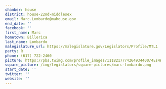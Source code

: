 ```yaml
---
chamber: house
district: house-22nd-middlesex
email: Marc.Lombardo@mahouse.gov
end_date: ''
facebook: ''
first_name: Marc
hometown: Billerica
last_name: Lombardo
malegislature_url: https://malegislature.gov/Legislators/Profile/MTL1
party: R
phone: (617) 722-2460
picture: https://pbs.twimg.com/profile_images/1118217774264934400/4Es4Wp75_400x400.png
square_picture: /img/legislators/square-pictures/marc-lombardo.png
start_date: ''
twitter: ''
website: ''
---
```

